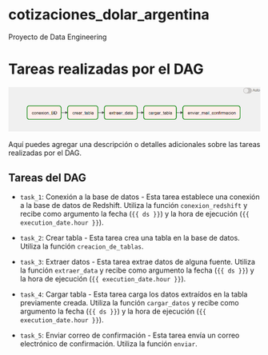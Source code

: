 # cotizaciones_dolar_argentina
Proyecto de  Data Engineering
# Tareas realizadas por el DAG

![Captura de pantalla](images/dags.png)

Aquí puedes agregar una descripción o detalles adicionales sobre las tareas realizadas por el DAG.

## Tareas del DAG

- `task_1`: Conexión a la base de datos - Esta tarea establece una conexión a la base de datos de Redshift. Utiliza la función `conexion_redshift` y recibe como argumento la fecha (`{{ ds }}`) y la hora de ejecución (`{{ execution_date.hour }}`).

- `task_2`: Crear tabla - Esta tarea crea una tabla en la base de datos. Utiliza la función `creacion_de_tablas`.

- `task_3`: Extraer datos - Esta tarea extrae datos de alguna fuente. Utiliza la función `extraer_data` y recibe como argumento la fecha (`{{ ds }}`) y la hora de ejecución (`{{ execution_date.hour }}`).

- `task_4`: Cargar tabla - Esta tarea carga los datos extraídos en la tabla previamente creada. Utiliza la función `cargar_datos` y recibe como argumento la fecha (`{{ ds }}`) y la hora de ejecución (`{{ execution_date.hour }}`).

- `task_5`: Enviar correo de confirmación - Esta tarea envía un correo electrónico de confirmación. Utiliza la función `enviar`.



